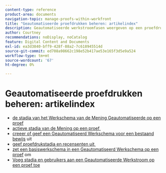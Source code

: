 ```yaml
---
content-type: reference
product-area: documents
navigation-topic: manage-proofs-within-workfront
title: "Geautomatiseerde proefdrukken beheren: artikelindex"
description: Geautomatiseerde werkstroomfasen weergeven op een proefdruk
author: Courtney
recommendations: noDisplay, noCatalog
feature: Digital Content and Documents
exl-id: ea3d3840-bff9-428f-88a2-7c618945514d
source-git-commit: ed708a98662c198e52b417ae53e165f3d5e9a524
workflow-type: tm+mt
source-wordcount: '67'
ht-degree: 0%

---
```


# Geautomatiseerde proefdrukken beheren: artikelindex

* [&#x200B; de stadia van het Werkschema van de Mening Geautomatiseerde op een proef &#x200B;](../../../../review-and-approve-work/proofing/managing-proofs-within-workfront/view-aw-stages-proof.md)
* [&#x200B; actieve stadia van de Mening op een proef &#x200B;](../../../../review-and-approve-work/proofing/managing-proofs-within-workfront/view-active-stages-proof.md)
* [&#x200B; creeer of geef een Geautomatiseerd Werkschema voor een bestaand bewijs &#x200B;](../../../../review-and-approve-work/proofing/managing-proofs-within-workfront/create-edit-automated-workflow-existing-proof.md) uit
* [&#x200B; geef proefdrukstadia en recensenten uit &#x200B;](../../../../review-and-approve-work/proofing/managing-proofs-within-workfront/edit-proof-stages-and-reviewers.md)
* [&#x200B; zet een basiswerkschema in een Geautomatiseerd Werkschema op een proef &#x200B;](../../../../review-and-approve-work/proofing/managing-proofs-within-workfront/convert-basic-automatic-workflow.md) om
* [Voeg stadia en gebruikers aan een Geautomatiseerde Werkstroom op een proef toe](../../../../review-and-approve-work/proofing/managing-proofs-within-workfront/add-stages-users-to-automated-workflow-proof.md)
